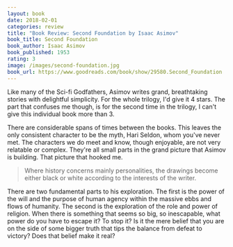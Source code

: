 ```yaml
---
layout: book
date: 2018-02-01
categories: review
title: "Book Review: Second Foundation by Isaac Asimov"
book_title: Second Foundation
book_author: Isaac Asimov
book_published: 1953
rating: 3
image: /images/second-foundation.jpg
book_url: https://www.goodreads.com/book/show/29580.Second_Foundation
---
```

Like many of the Sci-fi Godfathers, Asimov writes grand, breathtaking stories with delightful simplicity. For the whole trilogy, I'd give it 4 stars. The part that confuses me though, is for the second time in the trilogy, I can't give this individual book more than 3.

There are considerable spans of times between the books. This leaves the only consistent character to be the myth, Hari Seldon, whom you've never met. The characters we do meet and know, though enjoyable, are not very relatable or complex. They're all small parts in the grand picture that Asimov is building. That picture that hooked me.

> Where history concerns mainly personalities, the drawings become either black or white according to the interests of the writer.

There are two fundamental parts to his exploration. The first is the power of the will and the purpose of human agency within the massive ebbs and flows of humanity. The second is the exploration of the role and power of religion. When there is something that seems so big, so inescapable, what power do you have to escape it? To stop it? Is it the mere belief that you are on the side of some bigger truth that tips the balance from defeat to victory? Does that belief make it real?
